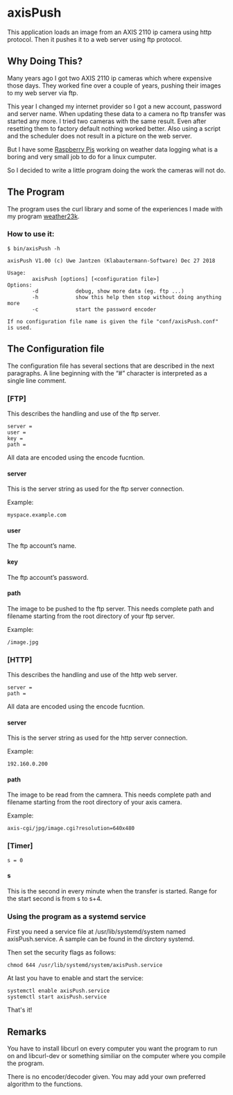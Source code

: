 # axisPush

This application loads an image from an AXIS 2110 ip camera using http protocol.
Then it pushes it to a web server using ftp protocol.

## Why Doing This?

Many years ago I got two AXIS 2110 ip cameras which where expensive
those days. They worked fine over a couple of years, pushing their images to
my web server via ftp.

This year I changed my internet provider so I got a new account, password and
server name. When updating these data to a camera no ftp transfer was started
any more. I tried two cameras with the same result. Even after resetting them to
factory default nothing worked better. Also using a script and the scheduler
does not result in a picture on the web server.

But I have some [Raspberry Pis](http://www.raspberrypi.org/) working on weather
data logging what is a boring and very small job to do for a linux cumputer.

So I decided to write a little program doing the work the cameras will not do.

## The Program

The program uses the curl library and some of the experiences I made with my
program [weather23k](https://github.com/KlabautermannSW/weather23k).

### How to use it:

```
$ bin/axisPush -h

axisPush V1.00 (c) Uwe Jantzen (Klabautermann-Software) Dec 27 2018

Usage:
        axisPush [options] [<configuration file>]
Options:
        -d            debug, show more data (eg. ftp ...)
        -h            show this help then stop without doing anything more
        -c            start the password encoder

If no configuration file name is given the file "conf/axisPush.conf" is used.
```

## The Configuration file
The configuration file has several sections that are described in the next paragraphs.
A line beginning with the “#” character is interpreted as a single line comment.
### [FTP]
This describes the handling and use of the ftp server.
```
server =
user =
key =
path =
```
All data are encoded using the encode fucntion.

#### server
This is the server string as used for the ftp server connection.

Example:

`myspace.example.com`

#### user

The ftp account’s name.

#### key

The ftp account’s password.

#### path

The image to be pushed to the ftp server. This needs complete path and filename
starting from the root directory of your ftp server.

Example:

`/image.jpg`

### [HTTP]
This describes the handling and use of the http web server.
```
server =
path =
```
All data are encoded using the encode fucntion.

#### server
This is the server string as used for the http server connection.

Example:

`192.160.0.200`

#### path

The image to be read from the camnera. This needs complete path and filename
starting from the root directory of your axis camera.

Example:

`axis-cgi/jpg/image.cgi?resolution=640x480`

### [Timer]

```
s = 0
```

#### s

This is the second in every minute when the transfer is started. Range for the
start second is from s to s+4.

### Using the program as a systemd service

First you need a service file at /usr/lib/systemd/system named axisPush.service. A sample can be found in the dirctory systemd.

Then set the security flags as follows:
```
chmod 644 /usr/lib/systemd/system/axisPush.service
```
At last you have to enable and start the service:
```
systemctl enable axisPush.service
systemctl start axisPush.service
```
That's it!

## Remarks

You have to install libcurl on every computer you want the program to run on and
libcurl-dev or something similiar on the computer where you compile the program.

There is no encoder/decoder given. You may add your own preferred algorithm to
the functions.
